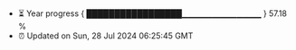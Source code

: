 - ⏳ Year progress { █████████████████▁▁▁▁▁▁▁▁▁▁▁▁▁ } 57.18 %
- ⏰ Updated on Sun, 28 Jul 2024 06:25:45 GMT

